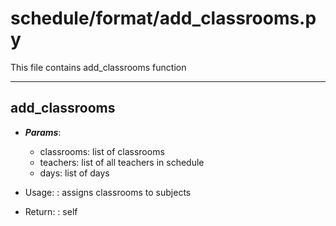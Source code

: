 # schedule/format/add_classrooms.py
  
This file contains add_classrooms function

---

## add_classrooms
  * ***Params***:
      * classrooms: list of classrooms
      * teachers: list of all teachers in schedule
      * days: list of days
    
  * Usage:
  : assigns classrooms to subjects
    
  * Return:
  : self